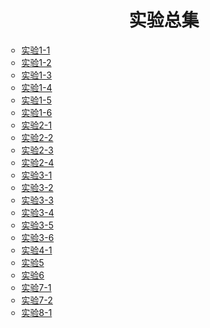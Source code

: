 <html>
<head>
<meta charset="utf-8">
<title>链接集合</title>
</head>
<body background="阿米娅2.jpg">
<audio src="Heal the World1.mp3" autoplay="autoplay"  loop="loop" preload="auto"></audio>
<h1 align="center">实验总集</h1>
<ul type="circle">
<li><a href="Untitled-1.html">实验1-1</a></li>                 
<li><a href="Untitled-2.html">实验1-2</a></li>
<li><a href="Untitled-3.html">实验1-3</a></li>
<li><a href="Untitled-4.html">实验1-4</a></li>
<li><a href="Untitled-5.html">实验1-5</a></li>
<li><a href="Untitled-6.html">实验1-6</a></li>
<li><a href="Untitled-7.html">实验2-1</a></li>	
<li><a href="Untitled-8.html">实验2-2</a></li>
<li><a href="Untitled-9.html">实验2-3</a></li>
<li><a href="Untitled-10.html">实验2-4</a></li>
<li><a href="Untitled-11.html">实验3-1</a></li>                 
<li><a href="Untitled-12.html">实验3-2</a></li>
<li><a href="Untitled-13.html">实验3-3</a></li>
<li><a href="Untitled-14.html">实验3-4</a></li>
<li><a href="Untitled-15.html">实验3-5</a></li>
<li><a href="Untitled-16.html">实验3-6</a></li>
<li><a href="Untitled-17.html">实验4-1</a></li>
<li><a href="Untitled-18.html">实验5</a></li>
<li><a href="Untitled-20.html">实验6</a></li>
<li><a href="Untitled-19.html">实验7-1</a></li>
<li><a href="Untitled-21.html">实验7-2</a></li>
<li><a href="Untitled-22.html">实验8-1</a></li>
</ul>
</body>
</html>

